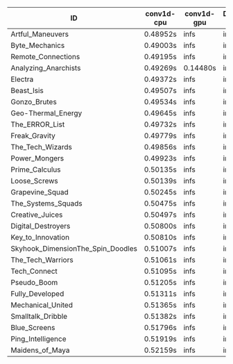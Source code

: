 |ID|conv1d-cpu|conv1d-gpu|DWSPConv2D-gpu|gemm-gpu|avg|
|-|-|-|-|-|-|
|Artful_Maneuvers|0.48952s|infs|infs|4.69340s|infs|
|Byte_Mechanics|0.49003s|infs|infs|4.68938s|infs|
|Remote_Connections|0.49195s|infs|infs|4.71425s|infs|
|Analyzing_Anarchists|0.49269s|0.14480s|infs|4.72619s|infs|
|Electra|0.49372s|infs|infs|4.80184s|infs|
|Beast_Isis|0.49507s|infs|infs|4.77972s|infs|
|Gonzo_Brutes|0.49534s|infs|infs|4.67810s|infs|
|Geo-Thermal_Energy|0.49645s|infs|infs|4.74310s|infs|
|The_ERROR_List|0.49732s|infs|infs|4.77122s|infs|
|Freak_Gravity|0.49779s|infs|infs|4.72582s|infs|
|The_Tech_Wizards|0.49856s|infs|infs|4.78008s|infs|
|Power_Mongers|0.49923s|infs|infs|4.75249s|infs|
|Prime_Calculus|0.50135s|infs|infs|4.75465s|infs|
|Loose_Screws|0.50139s|infs|infs|4.68597s|infs|
|Grapevine_Squad|0.50245s|infs|infs|4.77713s|infs|
|The_Systems_Squads|0.50475s|infs|infs|4.74816s|infs|
|Creative_Juices|0.50497s|infs|infs|4.71568s|infs|
|Digital_Destroyers|0.50800s|infs|infs|4.73116s|infs|
|Key_to_Innovation|0.50810s|infs|infs|4.78035s|infs|
|Skyhook_DimensionThe_Spin_Doodles|0.51007s|infs|infs|4.75791s|infs|
|The_Tech_Warriors|0.51061s|infs|infs|4.79603s|infs|
|Tech_Connect|0.51095s|infs|infs|4.80103s|infs|
|Pseudo_Boom|0.51205s|infs|infs|4.66448s|infs|
|Fully_Developed|0.51311s|infs|infs|4.75159s|infs|
|Mechanical_United|0.51365s|infs|infs|4.79473s|infs|
|Smalltalk_Dribble|0.51382s|infs|infs|4.74733s|infs|
|Blue_Screens|0.51796s|infs|infs|14.42600s|infs|
|Ping_Intelligence|0.51919s|infs|infs|4.77791s|infs|
|Maidens_of_Maya|0.52159s|infs|infs|4.87284s|infs|

